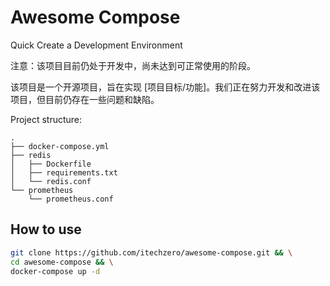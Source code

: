 # Awesome Compose
Quick Create a Development Environment

注意：该项目目前仍处于开发中，尚未达到可正常使用的阶段。

该项目是一个开源项目，旨在实现 [项目目标/功能]。我们正在努力开发和改进该项目，但目前仍存在一些问题和缺陷。

Project structure:
~~~
.
├── docker-compose.yml
├── redis
│   ├── Dockerfile
│   ├── requirements.txt
│   └── redis.conf
└── prometheus
    └── prometheus.conf

~~~

## How to use
~~~zsh
git clone https://github.com/itechzero/awesome-compose.git && \
cd awesome-compose && \
docker-compose up -d
~~~
